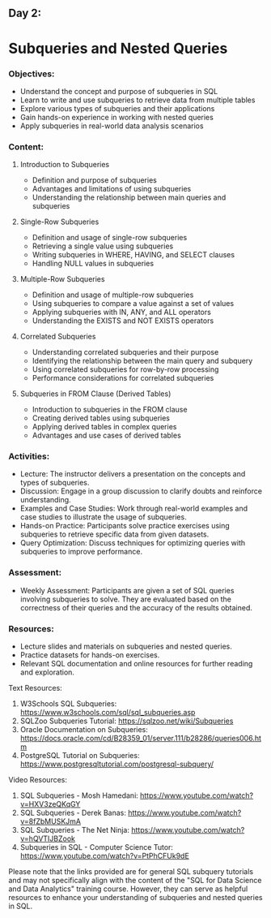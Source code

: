 ## Day 2: 

# Subqueries and Nested Queries

### Objectives:
- Understand the concept and purpose of subqueries in SQL
- Learn to write and use subqueries to retrieve data from multiple tables
- Explore various types of subqueries and their applications
- Gain hands-on experience in working with nested queries
- Apply subqueries in real-world data analysis scenarios

### Content:
1. Introduction to Subqueries
   - Definition and purpose of subqueries
   - Advantages and limitations of using subqueries
   - Understanding the relationship between main queries and subqueries

2. Single-Row Subqueries
   - Definition and usage of single-row subqueries
   - Retrieving a single value using subqueries
   - Writing subqueries in WHERE, HAVING, and SELECT clauses
   - Handling NULL values in subqueries

3. Multiple-Row Subqueries
   - Definition and usage of multiple-row subqueries
   - Using subqueries to compare a value against a set of values
   - Applying subqueries with IN, ANY, and ALL operators
   - Understanding the EXISTS and NOT EXISTS operators

4. Correlated Subqueries
   - Understanding correlated subqueries and their purpose
   - Identifying the relationship between the main query and subquery
   - Using correlated subqueries for row-by-row processing
   - Performance considerations for correlated subqueries

5. Subqueries in FROM Clause (Derived Tables)
   - Introduction to subqueries in the FROM clause
   - Creating derived tables using subqueries
   - Applying derived tables in complex queries
   - Advantages and use cases of derived tables

### Activities:
- Lecture: The instructor delivers a presentation on the concepts and types of subqueries.
- Discussion: Engage in a group discussion to clarify doubts and reinforce understanding.
- Examples and Case Studies: Work through real-world examples and case studies to illustrate the usage of subqueries.
- Hands-on Practice: Participants solve practice exercises using subqueries to retrieve specific data from given datasets.
- Query Optimization: Discuss techniques for optimizing queries with subqueries to improve performance.

### Assessment:
- Weekly Assessment: Participants are given a set of SQL queries involving subqueries to solve. They are evaluated based on the correctness of their queries and the accuracy of the results obtained.

### Resources:
- Lecture slides and materials on subqueries and nested queries.
- Practice datasets for hands-on exercises.
- Relevant SQL documentation and online resources for further reading and exploration.

Text Resources:
1. W3Schools SQL Subqueries: https://www.w3schools.com/sql/sql_subqueries.asp
2. SQLZoo Subqueries Tutorial: https://sqlzoo.net/wiki/Subqueries
3. Oracle Documentation on Subqueries: https://docs.oracle.com/cd/B28359_01/server.111/b28286/queries006.htm
4. PostgreSQL Tutorial on Subqueries: https://www.postgresqltutorial.com/postgresql-subquery/

Video Resources:
1. SQL Subqueries - Mosh Hamedani: https://www.youtube.com/watch?v=HXV3zeQKqGY
2. SQL Subqueries - Derek Banas: https://www.youtube.com/watch?v=8fZbMUSKJmA
3. SQL Subqueries - The Net Ninja: https://www.youtube.com/watch?v=hQVTIJBZook
4. Subqueries in SQL - Computer Science Tutor: https://www.youtube.com/watch?v=PtPhCFUk9dE

Please note that the links provided are for general SQL subquery tutorials and may not specifically align with the content of the "SQL for Data Science and Data Analytics" training course. However, they can serve as helpful resources to enhance your understanding of subqueries and nested queries in SQL.

